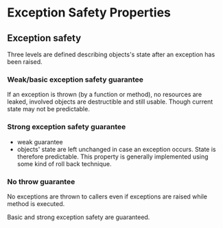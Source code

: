 # Exception Safety Properties

## Exception safety
Three levels are defined describing objects's state after an exception has been raised.

### Weak/basic exception safety guarantee
If an exception is thrown (by a function or method), no resources are 
leaked, involved objects are destructible and still usable. Though current state may not 
be predictable.

### Strong exception safety guarantee
- weak guarantee
- objects' state are left unchanged in case an exception occurs. State is 
therefore predictable. This property is generally implemented using some kind of roll back 
technique.

### No throw guarantee
No exceptions are thrown to callers even if exceptions are raised while method is executed.

Basic and strong exception safety are guaranteed. 
